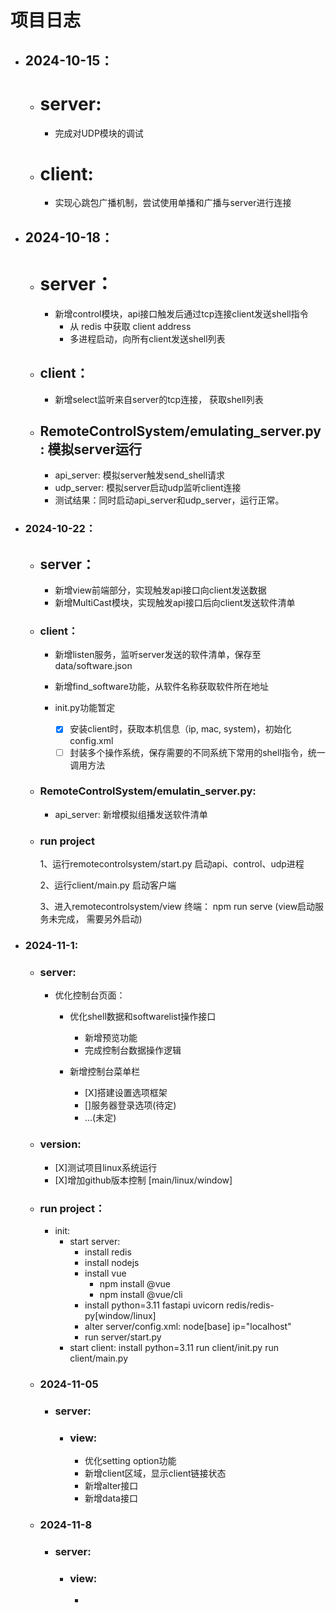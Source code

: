 # 项目日志

* ## 2024-10-15：

  * # server:

    * 完成对UDP模块的调试
  * # client:

    * 实现心跳包广播机制，尝试使用单播和广播与server进行连接
* ## 2024-10-18：

  * # server：

    * 新增control模块，api接口触发后通过tcp连接client发送shell指令
      * 从 redis 中获取 client address
      * 多进程启动，向所有client发送shell列表
  * ## client：

    * 新增select监听来自server的tcp连接， 获取shell列表
  * ## RemoteControlSystem/emulating_server.py	: 模拟server运行

    * api_server: 模拟server触发send_shell请求
    * udp_server: 模拟server启动udp监听client连接
    * 测试结果：同时启动api_server和udp_server，运行正常。
* ### 2024-10-22：

  * ## server：


    * 新增view前端部分，实现触发api接口向client发送数据
    * 新增MultiCast模块，实现触发api接口后向client发送软件清单
  * ### client：


    * 新增listen服务，监听server发送的软件清单，保存至data/software.json
    * 新增find_software功能，从软件名称获取软件所在地址
    * init.py功能暂定

      * [X] 安装client时，获取本机信息（ip, mac, system)，初始化config.xml
      * [ ] 封装多个操作系统，保存需要的不同系统下常用的shell指令，统一调用方法
  * ### RemoteControlSystem/emulatin_server.py:


    * api_server: 新增模拟组播发送软件清单
  * ### run project

    1、运行remotecontrolsystem/start.py 启动api、control、udp进程

    2、运行client/main.py 启动客户端

    3、进入remotecontrolsystem/view 终端： npm run serve (view启动服务未完成， 需要另外启动)

* ### 2024-11-1:
  * ### server:
    * 优化控制台页面：
      * 优化shell数据和softwarelist操作接口
        * 新增预览功能
        * 完成控制台数据操作逻辑

      * 新增控制台菜单栏
        * [X]搭建设置选项框架
        * []服务器登录选项(待定)
        * ...(未定)

  * ### version:
    * [X]测试项目linux系统运行
    * [X]增加github版本控制 [main/linux/window]

  * ### run project：
    * init: 
      * start server:
        * install redis
        * install nodejs
        * install vue
          * npm install @vue
          * npm install @vue/cli
        * install python=3.11 fastapi uvicorn redis/redis-py[window/linux]
        * alter server/config.xml: node[base] ip="localhost"
        * run server/start.py
      * start client:
          install python=3.11
          run client/init.py
          run client/main.py

  * ### 2024-11-05
    * ### server:
      * ### view:
        * 优化setting option功能
        * 新增client区域，显示client链接状态
        * 新增alter接口
        * 新增data接口

  * ### 2024-11-8
    * ### server:
        * ### view:
            * 

